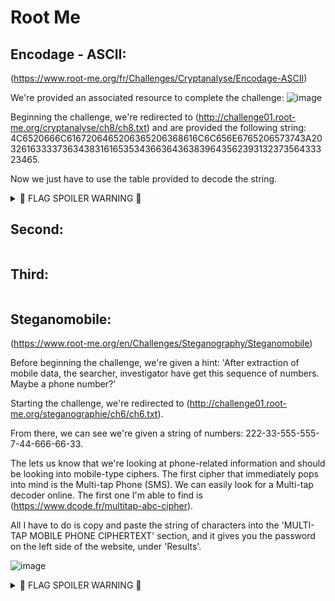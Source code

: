 # Root Me
## Encodage - ASCII:
(https://www.root-me.org/fr/Challenges/Cryptanalyse/Encodage-ASCII)

We're provided an associated resource to complete the challenge: ![image](https://user-images.githubusercontent.com/60375020/144291819-ed3343fb-46fc-4b95-b68c-52e6beb55899.png)

Beginning the challenge, we're redirected to (http://challenge01.root-me.org/cryptanalyse/ch8/ch8.txt) and are provided the following string: 4C6520666C6167206465206365206368616C6C656E6765206573743A203261633337363438316165353436636436383964356239313237356433323465.

Now we  just have to use the table provided to decode the string.

<details>
  <summary> 📣 FLAG SPOILER WARNING 📣 </summary> 
  
  This is the solution to the challenge, valued at 10 points. You might have to tweak the final result just a little.... 😉
  Can't go giving the true flag, now can I?
 
Le flag de ce challenge est: [Really long string]
</details>

## Second:
```

```
## Third:
```

```
## Steganomobile: 
(https://www.root-me.org/en/Challenges/Steganography/Steganomobile)

Before beginning the challenge, we're given a hint: 'After extraction of mobile data, the searcher, investigator have get this sequence of numbers. Maybe a phone number?'

Starting the challenge, we're redirected to (http://challenge01.root-me.org/steganographie/ch6/ch6.txt). 

From there, we can see we're given a string of numbers: 222-33-555-555-7-44-666-66-33.

The lets us know that we're looking at phone-related information and should be looking into mobile-type ciphers.
The first cipher that immediately pops into mind is the Multi-tap Phone (SMS). 
We can easily look for a Multi-tap decoder online. The first one I'm able to find is (https://www.dcode.fr/multitap-abc-cipher).

All I have to do is copy and paste the string of characters into the 'MULTI-TAP MOBILE PHONE CIPHERTEXT' section, and it gives you the password on the left side of the website, under 'Results'.

![image](https://user-images.githubusercontent.com/60375020/144178572-d1b3371a-7159-432b-83d9-db4350cd0ba8.png)

<details>
  <summary> 📣 FLAG SPOILER WARNING 📣 </summary> 
  
  This is the solution to the challenge, valued at 10 points. You might have to tweak the final result just a little.... 😉
  Can't go giving the true flag, now can I?
 
![image](https://user-images.githubusercontent.com/60375020/144179099-6c5c4c75-d8d3-4340-848d-826cdae62c01.png)
</details>

